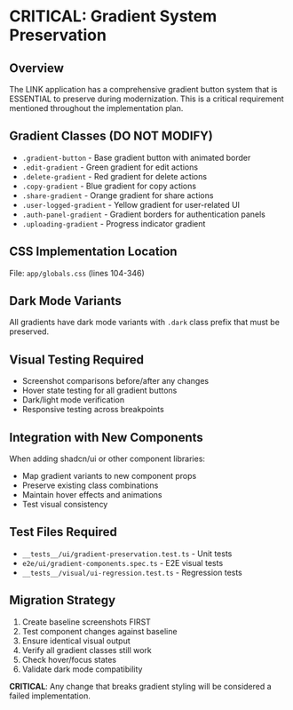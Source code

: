# CRITICAL: Gradient System Preservation

## Overview
The LINK application has a comprehensive gradient button system that is ESSENTIAL to preserve during modernization. This is a critical requirement mentioned throughout the implementation plan.

## Gradient Classes (DO NOT MODIFY)
- `.gradient-button` - Base gradient button with animated border
- `.edit-gradient` - Green gradient for edit actions  
- `.delete-gradient` - Red gradient for delete actions
- `.copy-gradient` - Blue gradient for copy actions
- `.share-gradient` - Orange gradient for share actions
- `.user-logged-gradient` - Yellow gradient for user-related UI
- `.auth-panel-gradient` - Gradient borders for authentication panels
- `.uploading-gradient` - Progress indicator gradient

## CSS Implementation Location
File: `app/globals.css` (lines 104-346)

## Dark Mode Variants
All gradients have dark mode variants with `.dark` class prefix that must be preserved.

## Visual Testing Required
- Screenshot comparisons before/after any changes
- Hover state testing for all gradient buttons
- Dark/light mode verification
- Responsive testing across breakpoints

## Integration with New Components
When adding shadcn/ui or other component libraries:
- Map gradient variants to new component props
- Preserve existing class combinations
- Maintain hover effects and animations
- Test visual consistency

## Test Files Required
- `__tests__/ui/gradient-preservation.test.ts` - Unit tests
- `e2e/ui/gradient-components.spec.ts` - E2E visual tests
- `__tests__/visual/ui-regression.test.ts` - Regression tests

## Migration Strategy
1. Create baseline screenshots FIRST
2. Test component changes against baseline
3. Ensure identical visual output
4. Verify all gradient classes still work
5. Check hover/focus states
6. Validate dark mode compatibility

**CRITICAL**: Any change that breaks gradient styling will be considered a failed implementation.